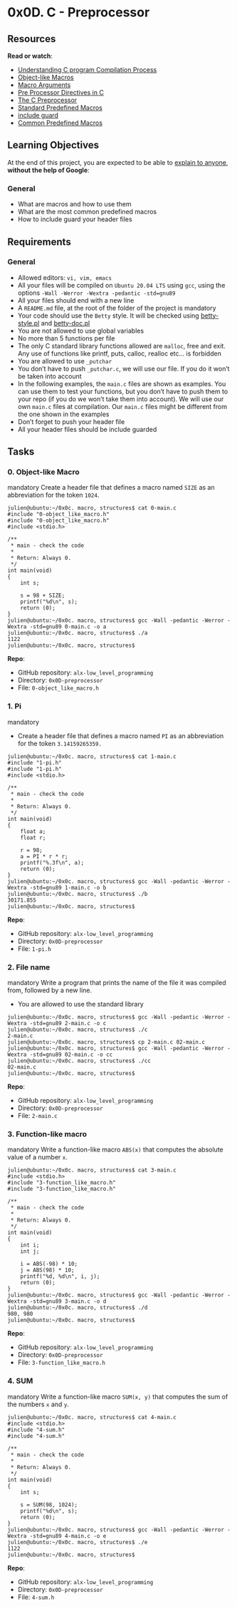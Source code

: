 # 0x0D. C - Preprocessor
## Resources
**Read or watch**:

- [Understanding C program Compilation Process](https://alx-intranet.hbtn.io/rltoken/73Xp4zJlc-orfeEzmlYVDg)
- [Object-like Macros](https://alx-intranet.hbtn.io/rltoken/kaqIw352MSJ8xoi1xU09ZA)
- [Macro Arguments](https://alx-intranet.hbtn.io/rltoken/wcQZzunlgjepxExZFc2ORQ)
- [Pre Processor Directives in C](https://alx-intranet.hbtn.io/rltoken/S4zfCHzg82fUAxdt8_SaZQ)
- [The C Preprocessor](https://alx-intranet.hbtn.io/rltoken/G33GiOIZofiIN4Tx9_acbQ)
- [Standard Predefined Macros](https://alx-intranet.hbtn.io/rltoken/0OYhpL2cJfsIMBWhTuZsAA)
- [include guard](https://alx-intranet.hbtn.io/rltoken/oF2vgIZNePdU965jCEZLHA)
- [Common Predefined Macros](https://alx-intranet.hbtn.io/rltoken/ROl5xAMKX-JpenEqmf7FnQ)
## Learning Objectives
At the end of this project, you are expected to be able to [explain to anyone](https://alx-intranet.hbtn.io/rltoken/OnMlvyxq0Mzr-7GHRPI9tQ), **without the help of Google**:

### General
- What are macros and how to use them
- What are the most common predefined macros
- How to include guard your header files
## Requirements
### General
- Allowed editors: `vi, vim, emacs`
- All your files will be compiled on `Ubuntu 20.04 LTS` using `gcc`, using the options `-Wall -Werror -Wextra -pedantic -std=gnu89`
- All your files should end with a new line
- A `README.md` file, at the root of the folder of the project is mandatory
- Your code should use the `Betty` style. It will be checked using [betty-style.pl](https://github.com/holbertonschool/Betty/blob/master/betty-style.pl) and [betty-doc.pl](https://github.com/holbertonschool/Betty/blob/master/betty-doc.pl)
- You are not allowed to use global variables
- No more than 5 functions per file
- The only C standard library functions allowed are `malloc`, free and exit. Any use of functions like printf, puts, calloc, realloc etc… is forbidden
- You are allowed to use `_putchar`
- You don’t have to push `_putchar.c`, we will use our file. If you do it won’t be taken into account
- In the following examples, the `main.c` files are shown as examples. You can use them to test your functions, but you don’t have to push them to your repo (if you do we won’t take them into account). We will use our own `main.c` files at compilation. Our `main.c` files might be different from the one shown in the examples
- Don’t forget to push your header file
- All your header files should be include guarded

## Tasks
### 0. Object-like Macro
mandatory
Create a header file that defines a macro named `SIZE` as an abbreviation for the token `1024`.
```
julien@ubuntu:~/0x0c. macro, structures$ cat 0-main.c
#include "0-object_like_macro.h"
#include "0-object_like_macro.h"
#include <stdio.h>

/**
 * main - check the code
 *
 * Return: Always 0.
 */
int main(void)
{
    int s;

    s = 98 + SIZE;
    printf("%d\n", s);
    return (0);
}
julien@ubuntu:~/0x0c. macro, structures$ gcc -Wall -pedantic -Werror -Wextra -std=gnu89 0-main.c -o a
julien@ubuntu:~/0x0c. macro, structures$ ./a
1122
julien@ubuntu:~/0x0c. macro, structures$
```
 **Repo**:

- GitHub repository: `alx-low_level_programming`
- Directory: `0x0D-preprocessor`
- File: `0-object_like_macro.h`

### 1. Pi
mandatory
- Create a header file that defines a macro named `PI` as an abbreviation for the token `3.14159265359.`
```
julien@ubuntu:~/0x0c. macro, structures$ cat 1-main.c
#include "1-pi.h"
#include "1-pi.h"
#include <stdio.h>

/**
 * main - check the code
 *
 * Return: Always 0.
 */
int main(void)
{
    float a;
    float r;

    r = 98;
    a = PI * r * r;
    printf("%.3f\n", a);
    return (0);
}
julien@ubuntu:~/0x0c. macro, structures$ gcc -Wall -pedantic -Werror -Wextra -std=gnu89 1-main.c -o b
julien@ubuntu:~/0x0c. macro, structures$ ./b
30171.855
julien@ubuntu:~/0x0c. macro, structures$
```
**Repo**:

- GitHub repository: `alx-low_level_programming`
- Directory: `0x0D-preprocessor`
- File: `1-pi.h`

### 2. File name
mandatory
Write a program that prints the name of the file it was compiled from, followed by a new line.

- You are allowed to use the standard library
```
julien@ubuntu:~/0x0c. macro, structures$ gcc -Wall -pedantic -Werror -Wextra -std=gnu89 2-main.c -o c
julien@ubuntu:~/0x0c. macro, structures$ ./c
2-main.c
julien@ubuntu:~/0x0c. macro, structures$ cp 2-main.c 02-main.c
julien@ubuntu:~/0x0c. macro, structures$ gcc -Wall -pedantic -Werror -Wextra -std=gnu89 02-main.c -o cc
julien@ubuntu:~/0x0c. macro, structures$ ./cc
02-main.c
julien@ubuntu:~/0x0c. macro, structures$
```
**Repo**:

- GitHub repository: `alx-low_level_programming`
- Directory: `0x0D-preprocessor`
- File: `2-main.c`

### 3. Function-like macro
mandatory
Write a function-like macro `ABS(x)` that computes the absolute value of a number `x`.
```
julien@ubuntu:~/0x0c. macro, structures$ cat 3-main.c
#include <stdio.h>
#include "3-function_like_macro.h"
#include "3-function_like_macro.h"

/**
 * main - check the code
 *
 * Return: Always 0.
 */
int main(void)
{
    int i;
    int j;

    i = ABS(-98) * 10;
    j = ABS(98) * 10;
    printf("%d, %d\n", i, j);
    return (0);
}
julien@ubuntu:~/0x0c. macro, structures$ gcc -Wall -pedantic -Werror -Wextra -std=gnu89 3-main.c -o d
julien@ubuntu:~/0x0c. macro, structures$ ./d
980, 980
julien@ubuntu:~/0x0c. macro, structures$
```
**Repo**:

- GitHub repository: `alx-low_level_programming`
- Directory: `0x0D-preprocessor`
- File: `3-function_like_macro.h`

### 4. SUM
mandatory
Write a function-like macro `SUM(x, y)` that computes the sum of the numbers `x` and `y`.
```
julien@ubuntu:~/0x0c. macro, structures$ cat 4-main.c
#include <stdio.h>
#include "4-sum.h"
#include "4-sum.h"

/**
 * main - check the code
 *
 * Return: Always 0.
 */
int main(void)
{
    int s;

    s = SUM(98, 1024);
    printf("%d\n", s);
    return (0);
}
julien@ubuntu:~/0x0c. macro, structures$ gcc -Wall -pedantic -Werror -Wextra -std=gnu89 4-main.c -o e
julien@ubuntu:~/0x0c. macro, structures$ ./e
1122
julien@ubuntu:~/0x0c. macro, structures$
```
**Repo**:

- GitHub repository: `alx-low_level_programming`
- Directory: `0x0D-preprocessor`
- File: `4-sum.h`
